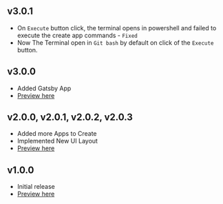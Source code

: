 ## v3.0.1

- On `Execute` button click, the terminal opens in powershell and failed to execute the create app commands - `Fixed`
- Now The Terminal open in `Git bash` by default on click of the `Execute` button.
## v3.0.0

- Added Gatsby App
- [Preview here](https://raw.githubusercontent.com/R35007/create-app-support/master/images/previews/preview_v3.0.0.gif)

## v2.0.0, v2.0.1, v2.0.2, v2.0.3

- Added more Apps to Create
- Implemented New UI Layout
- [Preview here](https://raw.githubusercontent.com/R35007/create-app-support/master/images/previews/preview_v2.0.0.gif)

## v1.0.0

- Initial release
- [Preview here](https://raw.githubusercontent.com/R35007/create-app-support/master/images/previews/preview_v1.0.0.gif)
